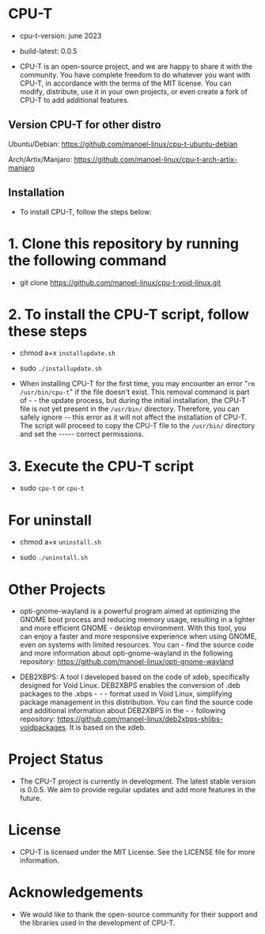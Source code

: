# CPU-T

- cpu-t-version: june 2023

- build-latest: 0.0.5

- CPU-T is an open-source project, and we are happy to share it with the community. You have complete freedom to do whatever you want with CPU-T, in accordance with the terms of the MIT license. You can modify, distribute, use it in your own projects, or even create a fork of CPU-T to add additional features.

## Version CPU-T for other distro

Ubuntu/Debian: https://github.com/manoel-linux/cpu-t-ubuntu-debian

Arch/Artix/Manjaro: https://github.com/manoel-linux/cpu-t-arch-artix-manjaro

## Installation

- To install CPU-T, follow the steps below:

# 1. Clone this repository by running the following command

- git clone https://github.com/manoel-linux/cpu-t-void-linux.git

# 2. To install the CPU-T script, follow these steps

- chmod a+x `installupdate.sh`

- sudo `./installupdate.sh`

- When installing CPU-T for the first time, you may encounter an error "`rm /usr/bin/cpu-t`" if the file doesn't exist. This removal command is part of - - the update process, but during the initial installation, the CPU-T file is not yet present in the `/usr/bin/` directory. Therefore, you can safely ignore -- this error as it will not affect the installation of CPU-T. The script will proceed to copy the CPU-T file to the `/usr/bin/` directory and set the ----- correct permissions.

# 3. Execute the CPU-T script

- sudo `cpu-t` or `cpu-t`

# For uninstall

- chmod a+x `uninstall.sh`

- sudo `./uninstall.sh`

# Other Projects

- opti-gnome-wayland is a powerful program aimed at optimizing the GNOME boot process and reducing memory usage, resulting in a lighter and more efficient GNOME   - desktop environment. With this tool, you can enjoy a faster and more responsive experience when using GNOME, even on systems with limited resources.  You can   - find the source code and more information about opti-gnome-wayland in the following repository: https://github.com/manoel-linux/opti-gnome-wayland

- DEB2XBPS: A tool I developed based on the code of xdeb, specifically designed for Void Linux. DEB2XBPS enables the conversion of .deb packages to the .xbps  - - - format used in Void Linux, simplifying package management in this distribution. You can find the source code and additional information about DEB2XBPS in the - - following repository: https://github.com/manoel-linux/deb2xbps-shlibs-voidpackages. It is based on the xdeb.

# Project Status

- The CPU-T project is currently in development. The latest stable version is 0.0.5. We aim to provide regular updates and add more features in the future.

# License

- CPU-T is licensed under the MIT License. See the LICENSE file for more information.

# Acknowledgements

- We would like to thank the open-source community for their support and the libraries used in the development of CPU-T.
